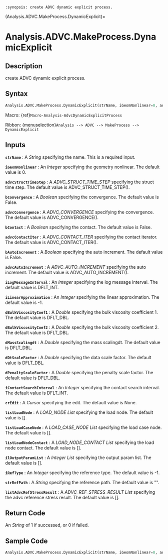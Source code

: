 ```{module} Analysis.ADVC.MakeProcess.DynamicExplicit()
:synopsis: create ADVC dynamic explicit process.
```

(Analysis.ADVC.MakeProcess.DynamicExplicit)=

# Analysis.ADVC.MakeProcess.DynamicExplicit

## Description

create ADVC dynamic explicit process.

## Syntax

```python
Analysis.ADVC.MakeProcess.DynamicExplicit(strName, iGeomNonlinear=0, advcStructTimeStep=ADVC_STRUCT_TIME_STEP(), bConvergence=False, advcConvergence=ADVC_CONVERGENCE(), bContact=False, advcContactIter=ADVC_CONTACT_ITER(), bAutoIncrement=False, advcAutoIncrement=ADVC_AUTO_INCREMENT(), iLogMessageInterval=DFLT_INT, iLinearApproximation=-1, dBulkViscosityCoef1=DFLT_DBL, dBulkViscosityCoef2=DFLT_DBL, dMassScalingdt=DFLT_DBL, dDtScaleFactor=DFLT_DBL, dPenaltyScaleFactor=DFLT_DBL, iContactSearchInterval=DFLT_INT, crEdit=None, listLoadNode=[], listLoadCaseNode=[], listLoadNodeContact=[], ilOutputParamList=[], iRefType=-1, strRefPath="", listAdvcRefStressResult=[])
```

Macro: {ref}`Macro-Analysis-AdvcDynamicExplicitProcess`

Ribbon: {menuselection}`Analysis --> ADVC --> MakeProcess --> DynamicExplicit`

## Inputs

**`strName`**
: A _String_ specifying the name. This is a required input.

**`iGeomNonlinear`**
: An _Integer_ specifying the geometry nonlinear. The default value is 0.

**`advcStructTimeStep`**
: A _ADVC_STRUCT_TIME_STEP_ specifying the struct time step. The default value is ADVC_STRUCT_TIME_STEP().

**`bConvergence`**
: A _Boolean_ specifying the convergence. The default value is False.

**`advcConvergence`**
: A _ADVC_CONVERGENCE_ specifying the convergence. The default value is ADVC_CONVERGENCE().

**`bContact`**
: A _Boolean_ specifying the contact. The default value is False.

**`advcContactIter`**
: A _ADVC_CONTACT_ITER_ specifying the contact iterator. The default value is ADVC_CONTACT_ITER().

**`bAutoIncrement`**
: A _Boolean_ specifying the auto increment. The default value is False.

**`advcAutoIncrement`**
: A _ADVC_AUTO_INCREMENT_ specifying the auto increment. The default value is ADVC_AUTO_INCREMENT().

**`iLogMessageInterval`**
: An _Integer_ specifying the log message interval. The default value is DFLT_INT.

**`iLinearApproximation`**
: An _Integer_ specifying the linear approximation. The default value is -1.

**`dBulkViscosityCoef1`**
: A _Double_ specifying the bulk viscosity coefficient 1. The default value is DFLT_DBL.

**`dBulkViscosityCoef2`**
: A _Double_ specifying the bulk viscosity coefficient 2. The default value is DFLT_DBL.

**`dMassScalingdt`**
: A _Double_ specifying the mass scalingdt. The default value is DFLT_DBL.

**`dDtScaleFactor`**
: A _Double_ specifying the data scale factor. The default value is DFLT_DBL.

**`dPenaltyScaleFactor`**
: A _Double_ specifying the penalty scale factor. The default value is DFLT_DBL.

**`iContactSearchInterval`**
: An _Integer_ specifying the contact search interval. The default value is DFLT_INT.

**`crEdit`**
: A _Cursor_ specifying the edit. The default value is None.

**`listLoadNode`**
: A _LOAD_NODE List_ specifying the load node. The default value is [].

**`listLoadCaseNode`**
: A _LOAD_CASE_NODE List_ specifying the load case node. The default value is [].

**`listLoadNodeContact`**
: A _LOAD_NODE_CONTACT List_ specifying the load node contact. The default value is [].

**`ilOutputParamList`**
: A _Integer List_ specifying the output param list. The default value is [].

**`iRefType`**
: An _Integer_ specifying the reference type. The default value is -1.

**`strRefPath`**
: A _String_ specifying the reference path. The default value is "".

**`listAdvcRefStressResult`**
: A _ADVC_REF_STRESS_RESULT List_ specifying the advc reference stress result. The default value is [].

## Return Code

An _String_ of 1 if successed, or 0 if failed.

## Sample Code

```python
Analysis.ADVC.MakeProcess.DynamicExplicit(strName, iGeomNonlinear=0, advcStructTimeStep=ADVC_STRUCT_TIME_STEP(), bConvergence=False, advcConvergence=ADVC_CONVERGENCE(), bContact=False, advcContactIter=ADVC_CONTACT_ITER(), bAutoIncrement=False, advcAutoIncrement=ADVC_AUTO_INCREMENT(), iLogMessageInterval=DFLT_INT, iLinearApproximation=-1, dBulkViscosityCoef1=DFLT_DBL, dBulkViscosityCoef2=DFLT_DBL, dMassScalingdt=DFLT_DBL, dDtScaleFactor=DFLT_DBL, dPenaltyScaleFactor=DFLT_DBL, iContactSearchInterval=DFLT_INT, crEdit=None, listLoadNode=[], listLoadCaseNode=[], listLoadNodeContact=[], ilOutputParamList=[], iRefType=-1, strRefPath="", listAdvcRefStressResult=[])
```
